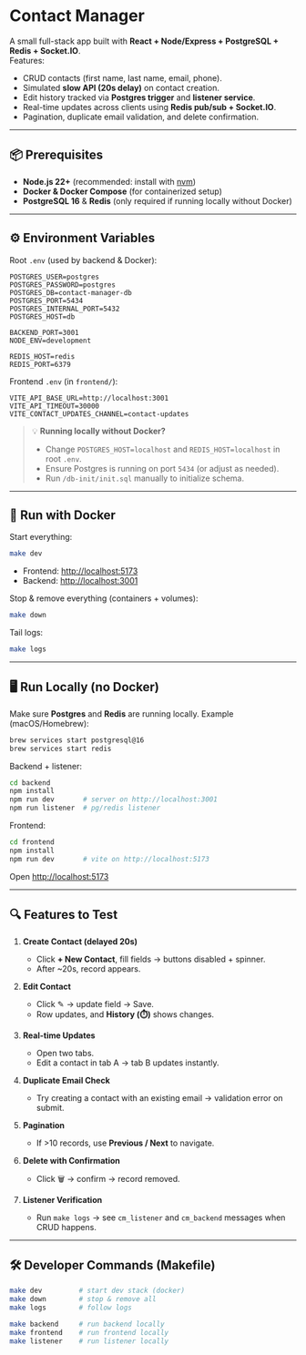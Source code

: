 # Contact Manager

A small full-stack app built with **React + Node/Express + PostgreSQL + Redis + Socket.IO**.  
Features:

- CRUD contacts (first name, last name, email, phone).
- Simulated **slow API (20s delay)** on contact creation.
- Edit history tracked via **Postgres trigger** and **listener service**.
- Real-time updates across clients using **Redis pub/sub + Socket.IO**.
- Pagination, duplicate email validation, and delete confirmation.

---

## 📦 Prerequisites

- **Node.js 22+** (recommended: install with [nvm](https://github.com/nvm-sh/nvm))
- **Docker & Docker Compose** (for containerized setup)
- **PostgreSQL 16** & **Redis** (only required if running locally without Docker)

---

## ⚙️ Environment Variables

Root `.env` (used by backend & Docker):

```env
POSTGRES_USER=postgres
POSTGRES_PASSWORD=postgres
POSTGRES_DB=contact-manager-db
POSTGRES_PORT=5434
POSTGRES_INTERNAL_PORT=5432
POSTGRES_HOST=db

BACKEND_PORT=3001
NODE_ENV=development

REDIS_HOST=redis
REDIS_PORT=6379
```

Frontend `.env` (in `frontend/`):

```env
VITE_API_BASE_URL=http://localhost:3001
VITE_API_TIMEOUT=30000
VITE_CONTACT_UPDATES_CHANNEL=contact-updates
```

> 💡 **Running locally without Docker?**
> - Change `POSTGRES_HOST=localhost` and `REDIS_HOST=localhost` in root `.env`.
> - Ensure Postgres is running on port `5434` (or adjust as needed).
> - Run `/db-init/init.sql` manually to initialize schema.

---

## 🚀 Run with Docker

Start everything:

```bash
make dev
```

- Frontend: [http://localhost:5173](http://localhost:5173)  
- Backend: [http://localhost:3001](http://localhost:3001)

Stop & remove everything (containers + volumes):

```bash
make down
```

Tail logs:

```bash
make logs
```

---

## 🖥️ Run Locally (no Docker)

Make sure **Postgres** and **Redis** are running locally. Example (macOS/Homebrew):

```bash
brew services start postgresql@16
brew services start redis
```

Backend + listener:

```bash
cd backend
npm install
npm run dev       # server on http://localhost:3001
npm run listener  # pg/redis listener
```

Frontend:

```bash
cd frontend
npm install
npm run dev       # vite on http://localhost:5173
```

Open [http://localhost:5173](http://localhost:5173)

---

## 🔍 Features to Test

1. **Create Contact (delayed 20s)**  
   - Click **+ New Contact**, fill fields → buttons disabled + spinner.  
   - After ~20s, record appears.

2. **Edit Contact**  
   - Click ✎ → update field → Save.  
   - Row updates, and **History (⏱️)** shows changes.

3. **Real-time Updates**  
   - Open two tabs.  
   - Edit a contact in tab A → tab B updates instantly.

4. **Duplicate Email Check**  
   - Try creating a contact with an existing email → validation error on submit.

5. **Pagination**  
   - If >10 records, use **Previous / Next** to navigate.

6. **Delete with Confirmation**  
   - Click 🗑️ → confirm → record removed.

7. **Listener Verification**  
   - Run `make logs` → see `cm_listener` and `cm_backend` messages when CRUD happens.

---

## 🛠️ Developer Commands (Makefile)

```bash
make dev         # start dev stack (docker)
make down        # stop & remove all
make logs        # follow logs

make backend     # run backend locally
make frontend    # run frontend locally
make listener    # run listener locally
```
